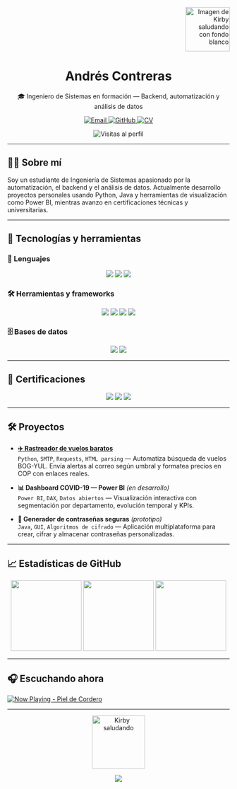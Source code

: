 <!--
title: Andrés Contreras | Backend · Automatización · Data
description: Portafolio técnico de Andrés Contreras: Ingeniero de Sistemas en formación, especializado en desarrollo backend, automatización con Python y análisis de datos.
-->

<!-- Kirby en la esquina superior derecha -->
<p align="right">
  <img src="https://i.ibb.co/7dDQ7d4X/Sin-t-tulo.png" width="100px" alt="Imagen de Kirby saludando con fondo blanco" />
</p>

<h1 align="center">Andrés Contreras</h1>
<p align="center">
  🎓 Ingeniero de Sistemas en formación — Backend, automatización y análisis de datos
</p>

<p align="center">
  <a href="mailto:contrerandres001@gmail.com">
    <img src="https://img.shields.io/badge/Contáctame-Email-red?style=for-the-badge&logo=gmail&logoColor=white" alt="Email">
  </a>
  <a href="https://github.com/AndresContreras1034">
    <img src="https://img.shields.io/badge/GitHub-@AndresContreras1034-black?style=for-the-badge&logo=github" alt="GitHub">
  </a>
  <a href="https://drive.google.com/your_cv_url_aqui" target="_blank">
    <img src="https://img.shields.io/badge/Mi%20CV-Ver%20en%20PDF-blue?style=for-the-badge&logo=readme&logoColor=white" alt="CV">
  </a>
</p>

<p align="center">
  <img src="https://komarev.com/ghpvc/?username=AndresContreras1034&label=Profile%20views&color=grey&style=flat" alt="Visitas al perfil" />
</p>

---

## 👨‍💻 Sobre mí

Soy un estudiante de Ingeniería de Sistemas apasionado por la automatización, el backend y el análisis de datos. Actualmente desarrollo proyectos personales usando Python, Java y herramientas de visualización como Power BI, mientras avanzo en certificaciones técnicas y universitarias.

---

## 🚀 Tecnologías y herramientas

### 🧰 Lenguajes
<p align="center">
  <img src="https://img.shields.io/badge/Python-black?style=flat&logo=python&logoColor=white" />
  <img src="https://img.shields.io/badge/Java-black?style=flat&logo=java&logoColor=white" />
  <img src="https://img.shields.io/badge/JavaScript-black?style=flat&logo=javascript&logoColor=white" />
</p>

### 🛠️ Herramientas y frameworks
<p align="center">
  <img src="https://img.shields.io/badge/Spring_Boot-black?style=flat&logo=springboot&logoColor=white" />
  <img src="https://img.shields.io/badge/Git-black?style=flat&logo=git&logoColor=white" />
  <img src="https://img.shields.io/badge/Power_BI-black?style=flat&logo=powerbi&logoColor=white" />
  <img src="https://img.shields.io/badge/Arduino-black?style=flat&logo=arduino&logoColor=white" />
</p>

### 🗄️ Bases de datos
<p align="center">
  <img src="https://img.shields.io/badge/MySQL-black?style=flat&logo=mysql&logoColor=white" />
  <img src="https://img.shields.io/badge/SQLite-black?style=flat&logo=sqlite&logoColor=white" />
</p>

---

## 🧾 Certificaciones

<p align="center">
  <img src="https://img.shields.io/badge/CS50x-Harvard-blue?style=flat&logo=harvard&logoColor=white" />
  <img src="https://img.shields.io/badge/Diplomado%20Estad%C3%ADstica-UPC-orange?style=flat&logo=academia&logoColor=white" />
  <img src="https://img.shields.io/badge/Microsoft%20Power%20BI-Próximamente-yellow?style=flat&logo=microsoftpowerbi&logoColor=white" />
</p>

---

## 🛠️ Proyectos

- **[✈️ Rastreador de vuelos baratos](https://github.com/AndresContreras1034/rastreador_vuelos)**  
  `Python`, `SMTP`, `Requests`, `HTML parsing` — Automatiza búsqueda de vuelos BOG-YUL. Envía alertas al correo según umbral y formatea precios en COP con enlaces reales.

- **📊 Dashboard COVID-19 — Power BI** *(en desarrollo)*  
  `Power BI`, `DAX`, `Datos abiertos` — Visualización interactiva con segmentación por departamento, evolución temporal y KPIs.

- **🔐 Generador de contraseñas seguras** *(prototipo)*  
  `Java`, `GUI`, `Algoritmos de cifrado` — Aplicación multiplataforma para crear, cifrar y almacenar contraseñas personalizadas.

---

## 📈 Estadísticas de GitHub

<p align="center">
  <img height="160" src="https://github-readme-stats.vercel.app/api?username=AndresContreras1034&show_icons=true&theme=dark&include_all_commits=true&count_private=true&hide_title=true" />
  <img height="160" src="https://github-readme-streak-stats.herokuapp.com/?user=AndresContreras1034&theme=dark&hide_title=true" />
  <img height="160" src="https://github-readme-stats.vercel.app/api/top-langs/?username=AndresContreras1034&layout=compact&theme=dark&hide_title=true" />
</p>

---

## 🎧 Escuchando ahora

[![Now Playing - Piel de Cordero](https://img.shields.io/badge/Now_Playing-Piel_de_Cordero-black?style=flat&logo=spotify&logoColor=1DB954)](https://open.spotify.com/track/7pofG9kjEbLdaY3OkqP25m)

---

<p align="center">
  <img src="https://media.tenor.com/SVbG3gqVMBgAAAAj/kirby-wave.gif" width="120px" alt="Kirby saludando" />
</p>

<div align="center">
  <img src="https://capsule-render.vercel.app/api?type=waving&color=gradient&height=120&section=footer"/>
</div>
